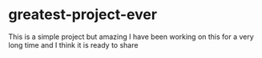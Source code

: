 # greatest-project-ever
This is a simple project but amazing
I have been working on this for a very long time and I think it is ready to share
